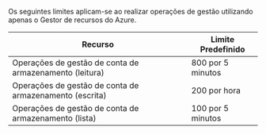 Os seguintes limites aplicam-se ao realizar operações de gestão utilizando apenas o Gestor de recursos do Azure.

| Recurso | Limite Predefinido |
| --- | --- |
| Operações de gestão de conta de armazenamento (leitura) |800 por 5 minutos |
| Operações de gestão de conta de armazenamento (escrita) |200 por hora |
| Operações de gestão de conta de armazenamento (lista) |100 por 5 minutos |

